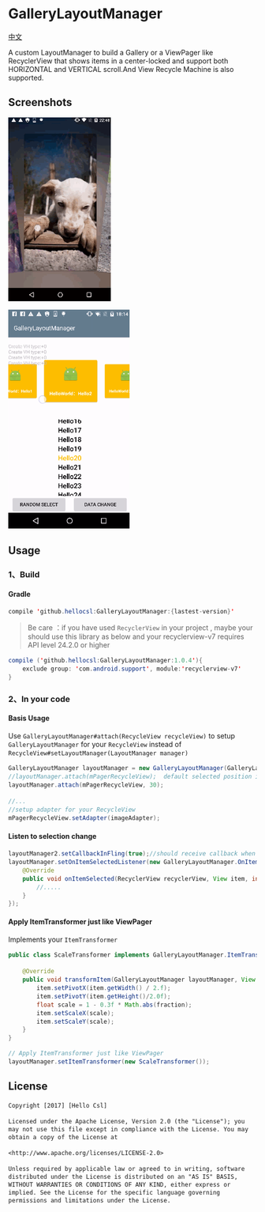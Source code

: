 # GalleryLayoutManager

[中文](./README_CN.md)

A custom LayoutManager to build a Gallery or a ViewPager like RecyclerView that shows items in a center-locked and support both HORIZONTAL and VERTICAL scroll.And View Recycle Machine is also supported.

## Screenshots

![ViewPager](./screenshots/ViewPager.gif)

![Demo](./screenshots/demo.gif)

## Usage

### 1、Build

#### Gradle

```java
compile 'github.hellocsl:GalleryLayoutManager:{lastest-version}'
```

> Be care ：if you have used `RecyclerView` in your project , maybe your should use this library as below and your recyclerview-v7 requires API level 24.2.0 or higher

```java
compile ('github.hellocsl:GalleryLayoutManager:1.0.4'){
    exclude group: 'com.android.support', module:'recyclerview-v7'
}
```

### 2、In your code

#### Basis Usage

Use `GalleryLayoutManager#attach(RecycleView recycleView)` to setup `GalleryLayoutManager` for your `RecycleView` instead of `RecycleView#setLayoutManager(LayoutManager manager)`

```java
GalleryLayoutManager layoutManager = new GalleryLayoutManager(GalleryLayoutManager.HORIZONTAL);
//layoutManager.attach(mPagerRecycleView);  default selected position is 0
layoutManager.attach(mPagerRecycleView, 30);

//...
//setup adapter for your RecycleView
mPagerRecycleView.setAdapter(imageAdapter);
```

#### Listen to selection change

```java
layoutManager2.setCallbackInFling(true);//should receive callback when flinging, default is false
layoutManager.setOnItemSelectedListener(new GalleryLayoutManager.OnItemSelectedListener() {
    @Override
    public void onItemSelected(RecyclerView recyclerView, View item, int position) {
        //.....
    }
});
```

#### Apply ItemTransformer just like ViewPager

Implements your `ItemTransformer`

```java
public class ScaleTransformer implements GalleryLayoutManager.ItemTransformer {

    @Override
    public void transformItem(GalleryLayoutManager layoutManager, View item, float fraction) {
        item.setPivotX(item.getWidth() / 2.f);
        item.setPivotY(item.getHeight()/2.0f);
        float scale = 1 - 0.3f * Math.abs(fraction);
        item.setScaleX(scale);
        item.setScaleY(scale);
    }
}
```

```java
// Apply ItemTransformer just like ViewPager
layoutManager.setItemTransformer(new ScaleTransformer());
```

## License

```
Copyright [2017] [Hello Csl]

Licensed under the Apache License, Version 2.0 (the "License"); you may not use this file except in compliance with the License. You may obtain a copy of the License at

<http://www.apache.org/licenses/LICENSE-2.0>

Unless required by applicable law or agreed to in writing, software distributed under the License is distributed on an "AS IS" BASIS, WITHOUT WARRANTIES OR CONDITIONS OF ANY KIND, either express or implied. See the License for the specific language governing permissions and limitations under the License.
```

